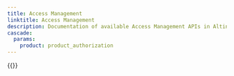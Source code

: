 ```yaml
---
title: Access Management
linktitle: Access Management
description: Documentation of available Access Management APIs in Altinn 3
cascade:
  params:
    product: product_authorization
---
```


{{<children />}}